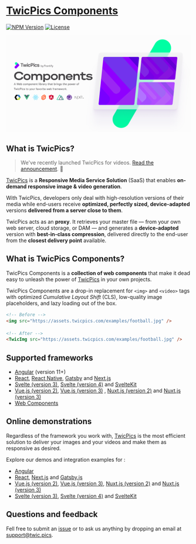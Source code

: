 
# [TwicPics Components](https://www.npmjs.com/package/@twicpics/components)

[![NPM Version][npm-image]][npm-url]
[![License][license-image]][license-url]

![TwicPics Components](https://raw.githubusercontent.com/twicpics/components/0.22.3/documentation/resources/components-cover.png)



## What is TwicPics? 

> We've recently launched TwicPics for videos. [Read the announcement](https://www.twicpics.com/blog/announcing-twicpics-for-videos/?utm_source=github&utm_medium=organic&utm_campaign=components). 🚀

[TwicPics](https://www.twicpics.com/?utm_source=github&utm_medium=organic&utm_campaign=components) is a **Responsive Media Service Solution** (SaaS) that enables **on-demand responsive image & video generation**.

With TwicPics, developers only deal with high-resolution versions of their media while end-users receive **optimized, perfectly sized, device-adapted** versions **delivered from a server close to them**.

TwicPics acts as an **proxy**. It retrieves your master file — from your own web server, cloud storage, or DAM — and generates a **device-adapted** version with **best-in-class compression**, delivered directly to the end-user from the **closest delivery point** available.

<div id='what-is-twicpics-components'/>

## What is TwicPics Components?

TwicPics Components is a __collection of web components__ that make it dead easy to unleash the power of [TwicPics](https://www.twicpics.com/?utm_source=github&utm_medium=organic&utm_campaign=components) in your own projects.

TwicPics Components are a drop-in replacement for `<img>` and `<video>` tags with optimized _Cumulative Layout Shift_ (CLS), low-quality image placeholders, and lazy loading out of the box.

```html
<!-- Before -->
<img src="https://assets.twicpics.com/examples/football.jpg" />

<!-- After -->
<TwicImg src="https://assets.twicpics.com/examples/football.jpg" />
```


## Supported frameworks

- [Angular](https://github.com/TwicPics/components/blob/0.22.3/documentation/angular.md) (version 11+)
- [React](https://github.com/TwicPics/components/blob/0.22.3/documentation/react.md), [React Native](https://github.com/TwicPics/components/blob/0.22.3/documentation/react-native.md), [Gatsby](https://github.com/TwicPics/components/blob/0.22.3/documentation/gatsby.md) and [Next.js](https://github.com/TwicPics/components/blob/0.22.3/documentation/next.md)
- [Svelte (version 3)](https://github.com/TwicPics/components/blob/0.22.3/documentation/svelte3.md), [Svelte (version 4)](https://github.com/TwicPics/components/blob/0.22.3/documentation/svelte4.md) and [SvelteKit](https://github.com/TwicPics/components/blob/0.22.3/documentation/svelteKit.md)
- [Vue.js (version 2)](https://github.com/TwicPics/components/blob/0.22.3/documentation/vue2.md), [Vue.js (version 3)](https://github.com/TwicPics/components/blob/0.22.3/documentation/vue3.md) , [Nuxt.js (version 2)](https://github.com/TwicPics/components/blob/0.22.3/documentation/nuxt2.md) and [Nuxt.js (version 3)](https://github.com/TwicPics/components/blob/0.22.3/documentation/nuxt3.md)
- [Web Components](https://github.com/TwicPics/components/blob/0.22.3/documentation/webComponents.md)

## Online demonstrations

Regardless of the framework you work with, [TwicPics](https://www.twicpics.com/?utm_source=github&utm_medium=organic&utm_campaign=components) is the most efficient solution to deliver your images and your videos and make them as responsive as desired.

Explore our demos and integration examples for : 
- [Angular](https://twicpics-angular-demo.netlify.app/?utm_source=github&utm_campaign=components&utm_medium=organic)
- [React](https://twicpics-react-demo.netlify.app/?utm_source=github&utm_campaign=components&utm_medium=organic), [Next.js](https://twicpics-next-demo.netlify.app/?utm_source=github&utm_campaign=components&utm_medium=organic) and [Gatsby.js](https://twicpics-gatsby-demo.netlify.app/?utm_source=github&utm_campaign=components&utm_medium=organic)
- [Vue.js (version 2)](https://twicpics-vue2-demo.netlify.app/?utm_source=github&utm_campaign=components&utm_medium=organic), [Vue.js (version 3)](https://twicpics-vue3-demo.netlify.app/?utm_source=github&utm_campaign=components&utm_medium=organic), [Nuxt.js (version 2)](https://twicpics-nuxt2-demo.netlify.app/?utm_source=github&utm_campaign=components&utm_medium=organic) and [Nuxt.js (version 3)](https://twicpics-nuxt3-demo.netlify.app/?utm_source=github&utm_campaign=components&utm_medium=organic)
- [Svelte (version 3)](https://twicpics-svelte3-demo.netlify.app/?utm_source=github&utm_campaign=components&utm_medium=organic), [Svelte (version 4)](https://twicpics-svelte4-demo.netlify.app/?utm_source=github&utm_campaign=components&utm_medium=organic) and [SvelteKit](https://twicpics-sveltekit-demo.netlify.app/?utm_source=github&utm_campaign=components&utm_medium=organic)

<div id='getting-help'/>

## Questions and feedback

Fell free to submit an [issue](https://github.com/TwicPics/components/issues) or to ask us anything by dropping an email at [support@twic.pics](mailto:support@twic.pics).


[license-image]: https://img.shields.io/npm/l/@twicpics/components.svg?style=flat-square
[license-url]: https://raw.githubusercontent.com/twicpics/components/master/LICENSE
[npm-image]: https://img.shields.io/badge/npm-v0.22.3-orange.svg?style=flat-square
[npm-url]: https://npmjs.org/package/@twicpics/components/v/0.22.3